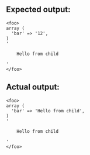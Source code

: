 ## Expected output:
```
<foo>
array (
  'bar' => '12',
)
'

	Hello from child

'
</foo>
```

## Actual output:
```
<foo>
array (
  'bar' => 'Hello from child',
)
'

	Hello from child

'
</foo>
```
